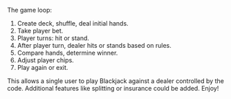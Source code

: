 The game loop:

1. Create deck, shuffle, deal initial hands.
2. Take player bet.
3. Player turns: hit or stand.
4. After player turn, dealer hits or stands based on rules.
5. Compare hands, determine winner.
6. Adjust player chips.
7. Play again or exit.

This allows a single user to play Blackjack against a dealer controlled by the code. Additional features like splitting or insurance could be added. Enjoy!
